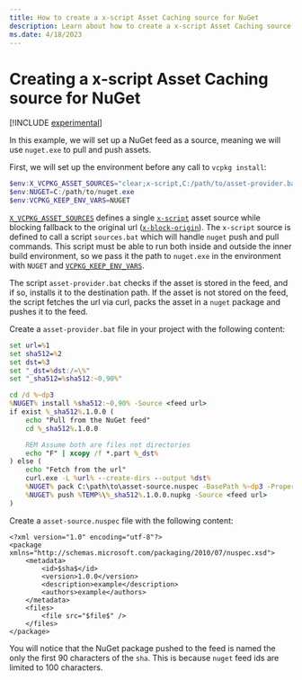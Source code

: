 ```yaml
---
title: How to create a x-script Asset Caching source for NuGet
description: Learn about how to create a x-script Asset Caching source for NuGet
ms.date: 4/18/2023
---
```


# Creating a x-script Asset Caching source for NuGet

[!INCLUDE [experimental](../../includes/experimental.md)]

In this example, we will set up a NuGet feed as a source, meaning we will use `nuget.exe` to pull and push assets.

First, we will set up the environment before any call to `vcpkg install`:
```powershell
$env:X_VCPKG_ASSET_SOURCES="clear;x-script,C:/path/to/asset-provider.bat {url} {sha512} {dst};x-block-origin"
$env:NUGET=C:/path/to/nuget.exe
$env:VCPKG_KEEP_ENV_VARS=NUGET
```
[`X_VCPKG_ASSET_SOURCES`](../users/config-environment.md#x_vcpkg_asset_sources) defines a single [`x-script`](../users/assetcaching.md#x-script) asset source while blocking fallback to the original url ([`x-block-origin`](../users/assetcaching.md#x-block-origin)). The `x-script` source is defined to call a script `sources.bat` which will handle `nuget` push and pull commands. This script must be able to run both inside and outside the inner build environment, so we pass it the path to `nuget.exe` in the environment with `NUGET` and [`VCPKG_KEEP_ENV_VARS`](../users/config-environment.md#vcpkg_keep_env_vars).

The script `asset-provider.bat` checks if the asset is stored in the feed, and if so, installs it to the destination path. If the asset is not stored on the feed, the script fetches the url via curl, packs the asset in a `nuget` package and pushes it to the feed.


Create a `asset-provider.bat` file in your project with the following content:
```bat
set url=%1
set sha512=%2
set dst=%3
set "_dst=%dst:/=\%"
set "_sha512=%sha512:~0,90%"

cd /d %~dp3
%NUGET% install %sha512:~0,90% -Source <feed url>
if exist %_sha512%.1.0.0 (
    echo "Pull from the NuGet feed"
    cd %_sha512%.1.0.0

    REM Assume both are files not directories
    echo "F" | xcopy /f *.part %_dst%
) else (
    echo "Fetch from the url"
    curl.exe -L %url% --create-dirs --output %dst%
    %NUGET% pack C:\path\to\asset-source.nuspec -BasePath %~dp3 -Properties "sha=%_sha512%;file=%dst%" -OutputDirectory %TEMP%
    %NUGET% push %TEMP%\%_sha512%.1.0.0.nupkg -Source <feed url>
)
```

Create a `asset-source.nuspec` file with the following content:
```
<?xml version="1.0" encoding="utf-8"?>
<package xmlns="http://schemas.microsoft.com/packaging/2010/07/nuspec.xsd">
    <metadata>
        <id>$sha$</id>
        <version>1.0.0</version>
        <description>example</description>
        <authors>example</authors>
    </metadata>
    <files>
        <file src="$file$" />
    </files>
</package>
```

You will notice that the NuGet package pushed to the feed is named the only the first 90 characters of the `sha`. This is because `nuget` feed ids are limited to 100 characters.